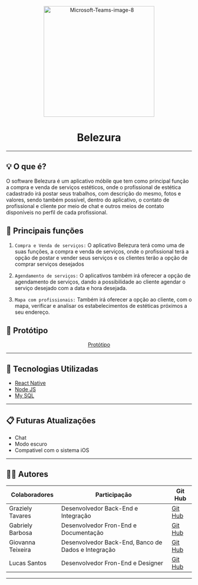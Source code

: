 <div align="center">
 <a src="https://ibb.co/TDy3KTL" ><img src="https://i.ibb.co/xKZTmsH/Microsoft-Teams-image-8.png" alt="Microsoft-Teams-image-8" border="0"  width="300" height="300"></img></a>
</div>

<div align="center">
 <h1>Belezura</h1>
 </div>
 
 ---
## 💡 O que é?
  O software Belezura é um aplicativo móbile que tem como principal função a compra e venda de serviços estéticos, onde o profissional de estética cadastrado irá postar seus trabalhos, com descrição do mesmo, fotos e valores, sendo também possível, dentro do aplicativo, o contato de profissional e cliente por meio de chat e outros meios de contato disponíveis no perfil de cada profissional.
  

## 📱 Principais funções

1. `Compra e Venda de serviços:`
O aplicativo Belezura terá como uma de suas funções, a compra e venda de serviços, onde o profissional terá a opção de postar e vender seus serviços e os clientes terão a opção de comprar serviços desejados

2. `Agendamento de serviços:`
O aplicativos também irá oferecer a opção de agendamento de serviços, dando a possibilidade ao cliente agendar o serviço desejado com a data e hora desejada.

3. `Mapa com profissionais:`
Também irá oferecer a opção ao cliente, com o mapa, verificar e analisar os estabelecimentos de estéticas próximos a seu endereço.



## 🌈 Protótipo
 <div align="center">
<a href="https://www.figma.com/embed?embed_host=share&url=https%3A%2F%2Fwww.figma.com%2Fproto%2FnsA6dX55mnzWVSNxlOwJg6%2FPrototipo-Belezura-1.1-(Copy)%3Ftype%3Ddesign%26node-id%3D369-640%26scaling%3Dmin-zoom%26page-id%3D369%253A2%26starting-point-node-id%3D369%253A1096%26show-proto-sidebar%3D1"> Protótipo </a> 
</div>


---

  ## 🚀 Tecnologias Utilizadas
  
  - [React Native](https://reactnative.dev/)
  - [Node JS](https://nodejs.org/en/)
  - [My SQL](https://mysql.com)

---
  
  ## 📋 Futuras Atualizações
  
  * Chat 
  * Modo escuro
  * Compativel com o sistema iOS
 
---
  
  ## 👨‍💻 Autores
  
| Colaboradores                              | Participação                                             |Git Hub                                                |
| -------------------------------------------| -------------------------------------------------------- | ----------------------------------------------------- |
| Graziely Tavares                           | Desenvolvedor Back-End e Integração                      |[Git Hub](https://github.com/GrazielyTavares)          |
| Gabriely Barbosa                           | Desenvolvedor Fron-End e Documentação                    |[Git Hub](https://github.com/gabriely-barbosa)         |
| Giovanna Teixeira                          | Desenvolvedor Back-End, Banco de Dados e Integração      |[Git Hub](https://github.com/AC-Giovanna)              |
| Lucas Santos                               | Desenvolvedor Fron-End e Designer                        |[Git Hub](https://github.com/LucassantoSCruz)          |

---


